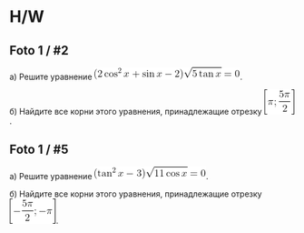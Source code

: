 # H/W
## Foto 1 / #2

a) Решите уравнение <img src="images/1.gif" />.

б) Найдите все корни этого уравнения, принадлежащие отрезку <img src="images/2.gif" />.

## Foto 1 / #5

a) Решите уравнение <img src="images/3.gif" />.

б) Найдите все корни этого уравнения, принадлежащие отрезку <img src="images/4.gif" />.
